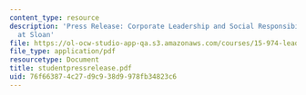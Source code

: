 ```yaml
---
content_type: resource
description: 'Press Release: Corporate Leadership and Social Responsibility Alive
  at Sloan'
file: https://ol-ocw-studio-app-qa.s3.amazonaws.com/courses/15-974-leadership-lab-spring-2003/76f663874c27d9c938d9978fb34823c6_studentpressrelease.pdf
file_type: application/pdf
resourcetype: Document
title: studentpressrelease.pdf
uid: 76f66387-4c27-d9c9-38d9-978fb34823c6
---
```

